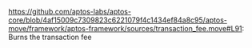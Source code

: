 https://github.com/aptos-labs/aptos-core/blob/4af15009c7309823c6221079f4c1434ef84a8c95/aptos-move/framework/aptos-framework/sources/transaction_fee.move#L91: Burns the transaction fee